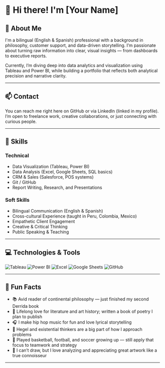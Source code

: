 # 👋 Hi there! I'm [Your Name]

## 🧠 About Me
I'm a bilingual (English & Spanish) professional with a background in philosophy, customer support, and data-driven storytelling. I’m passionate about turning raw information into clear, visual insights — from dashboards to executive reports.

Currently, I’m diving deep into data analytics and visualization using Tableau and Power BI, while building a portfolio that reflects both analytical precision and narrative clarity.

---

## 📫 Contact
You can reach me right here on GitHub or via LinkedIn (linked in my profile). I’m open to freelance work, creative collaborations, or just connecting with curious people.

---

## 🧰 Skills

### Technical
- Data Visualization (Tableau, Power BI)
- Data Analysis (Excel, Google Sheets, SQL basics)
- CRM & Sales (Salesforce, POS systems)
- Git / GitHub
- Report Writing, Research, and Presentations

### Soft Skills
- Bilingual Communication (English & Spanish)
- Cross-cultural Experience (taught in Peru, Colombia, Mexico)
- Empathetic Client Engagement
- Creative & Critical Thinking
- Public Speaking & Teaching

---

## 💻 Technologies & Tools

![Tableau](https://img.shields.io/badge/Tableau-E97627?style=flat&logo=tableau&logoColor=white)
![Power BI](https://img.shields.io/badge/PowerBI-F2C811?style=flat&logo=powerbi&logoColor=black)
![Excel](https://img.shields.io/badge/Microsoft%20Excel-217346?style=flat&logo=microsoft-excel&logoColor=white)
![Google Sheets](https://img.shields.io/badge/Google%20Sheets-34A853?style=flat&logo=google-sheets&logoColor=white)
![GitHub](https://img.shields.io/badge/GitHub-181717?style=flat&logo=github&logoColor=white)

---

## 🎉 Fun Facts

- 📚 Avid reader of continental philosophy — just finished my second Derrida book  
- 📖 Lifelong love for literature and art history; written a book of poetry I plan to publish  
- 🎧 I make hip hop music for fun and love lyrical storytelling  
- 🧠 Hegel and existential thinkers are a big part of how I approach problems  
- 🏀 Played basketball, football, and soccer growing up — still apply that focus to teamwork and strategy  
- 🎨 I can’t draw, but I love analyzing and appreciating great artwork like a true connoisseur

---
